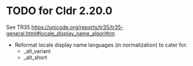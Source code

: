 # TODO for Cldr 2.20.0

See TR35 https://unicode.org/reports/tr35/tr35-general.html#locale_display_name_algorithm

* Reformat locale display name languages (in normalization) to cater for:
  * _alt_variant
  * _alt_short